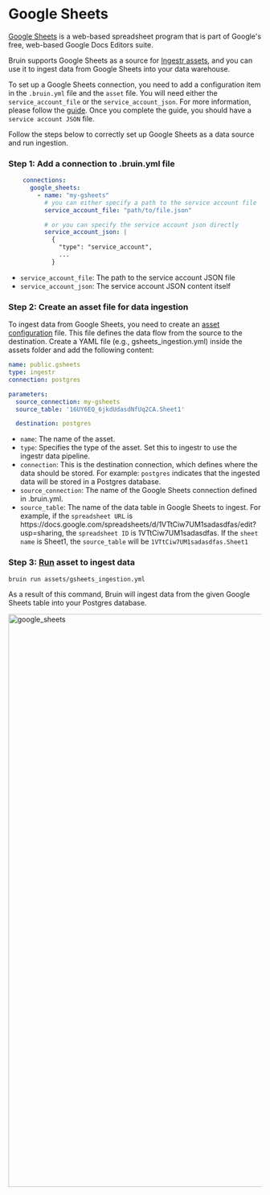 # Google Sheets
[Google Sheets](https://www.google.com/sheets/about/) is a web-based spreadsheet program that is part of Google's free, web-based Google Docs Editors suite.

Bruin supports Google Sheets as a source for [Ingestr assets](/assets/ingestr), and you can use it to ingest data from Google Sheets into your data warehouse.

To set up a Google Sheets connection, you need to add a configuration item in the `.bruin.yml` file and the `asset` file. You will need either the `service_account_file` or the `service_account_json`. For more information, please follow the [guide](https://dlthub.com/docs/dlt-ecosystem/verified-sources/google_sheets#google-service-account-credentials). Once you complete the guide, you should have a `service account JSON` file.

Follow the steps below to correctly set up Google Sheets as a data source and run ingestion.

### Step 1: Add a connection to .bruin.yml file
```yaml
    connections:
      google_sheets:
        - name: "my-gsheets"
          # you can either specify a path to the service account file
          service_account_file: "path/to/file.json"

          # or you can specify the service account json directly
          service_account_json: |
            {
              "type": "service_account",
              ...
            }
```
- `service_account_file`: The path to the service account JSON file
- `service_account_json`: The service account JSON content itself


### Step 2: Create an asset file for data ingestion
To ingest data from Google Sheets, you need to create an [asset configuration](/assets/ingestr#asset-structure) file. This file defines the data flow from the source to the destination. Create a YAML file (e.g., gsheets_ingestion.yml) inside the assets folder and add the following content:

```yaml
name: public.gsheets
type: ingestr
connection: postgres

parameters:
  source_connection: my-gsheets
  source_table: '16UY6EQ_6jkdUdasdNfUq2CA.Sheet1'

  destination: postgres
```
- `name`: The name of the asset.
- `type`: Specifies the type of the asset. Set this to ingestr to use the ingestr data pipeline.
- `connection`: This is the destination connection, which defines where the data should be stored. For example: `postgres` indicates that the ingested data will be stored in a Postgres database.
- `source_connection`: The name of the Google Sheets connection defined in .bruin.yml.
- `source_table`: The name of the data table in Google Sheets to ingest. For example, if the `spreadsheet URL` is https\://docs.google.com/spreadsheets/d/1VTtCiw7UM1sadasdfas/edit?usp=sharing, the `spreadsheet ID` is 1VTtCiw7UM1sadasdfas. If the `sheet name` is Sheet1, the `source_table` will be `1VTtCiw7UM1sadasdfas.Sheet1`

### Step 3: [Run](/commands/run) asset to ingest data
```     
bruin run assets/gsheets_ingestion.yml
```
As a result of this command, Bruin will ingest data from the given Google Sheets table into your Postgres database.

<img width="1140" alt="google_sheets" src="https://github.com/user-attachments/assets/8ee4e055-15e8-4439-a94c-26e124bfd5a7">
